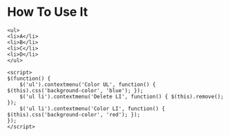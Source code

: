 How To Use It
=============
    <ul>
    <li>A</li>
    <li>B</li>
    <li>C</li>
    <li>D</li>
    </ul>

    <script>
    $(function() {
        $('ul').contextmenu('Color UL', function() { $(this).css('background-color', 'blue'); });
        $('ul li').contextmenu('Delete LI', function() { $(this).remove(); });
        $('ul li').contextmenu('Color LI', function() { $(this).css('background-color', 'red'); });
    });
    </script>
